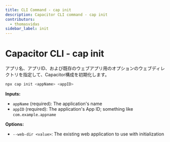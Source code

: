```yaml
---
title: CLI Command - cap init
description: Capacitor CLI command - cap init
contributors:
  - thomasvidas
sidebar_label: init
---
```


# Capacitor CLI - cap init

アプリ名、アプリID、および既存のウェブアプリ用のオプションのウェブディレクトリを指定して、Capacitor構成を初期化します。

```bash
npx cap init <appName> <appID>
```

<strong>Inputs:</strong>

- `appName` (required): The application's name
- `appID` (required): The application's App ID; something like `com.example.appname`

<strong>Options:</strong>

- `--web-dir <value>`: The existing web application to use with initialization
